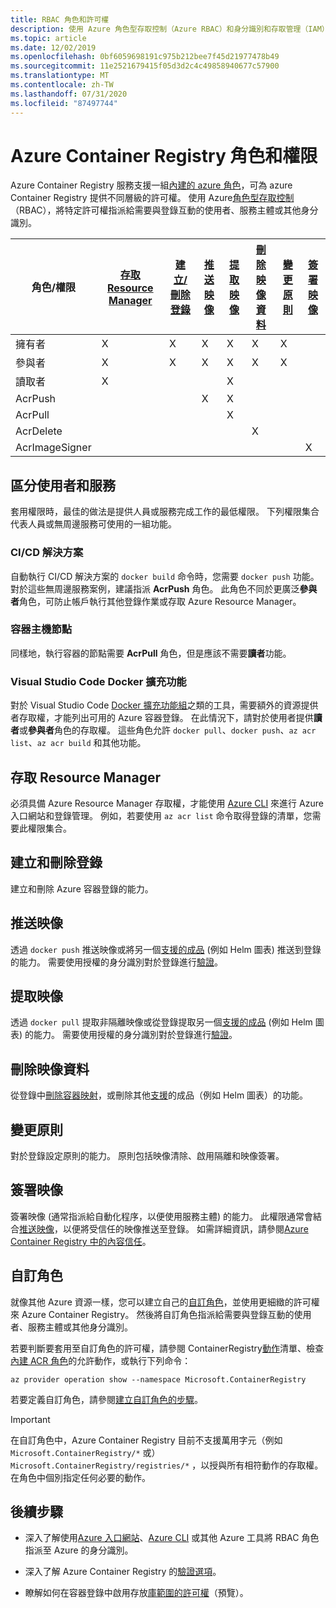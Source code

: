 ```yaml
---
title: RBAC 角色和許可權
description: 使用 Azure 角色型存取控制（Azure RBAC）和身分識別和存取管理（IAM），為 Azure container registry 中的資源提供更細緻的許可權。
ms.topic: article
ms.date: 12/02/2019
ms.openlocfilehash: 0bf6059698191c975b212bee7f45d21977478b49
ms.sourcegitcommit: 11e2521679415f05d3d2c4c49858940677c57900
ms.translationtype: MT
ms.contentlocale: zh-TW
ms.lasthandoff: 07/31/2020
ms.locfileid: "87497744"
---
```

# <a name="azure-container-registry-roles-and-permissions"></a>Azure Container Registry 角色和權限

Azure Container Registry 服務支援一組[內建的 azure 角色](../role-based-access-control/built-in-roles.md)，可為 azure Container Registry 提供不同層級的許可權。 使用 Azure[角色型存取控制](../role-based-access-control/index.yml)（RBAC），將特定許可權指派給需要與登錄互動的使用者、服務主體或其他身分識別。 

| 角色/權限       | [存取 Resource Manager](#access-resource-manager) | [建立/刪除登錄](#create-and-delete-registry) | [推送映像](#push-image) | [提取映像](#pull-image) | [刪除映像資料](#delete-image-data) | [變更原則](#change-policies) |   [簽署映像](#sign-images)  |
| ---------| --------- | --------- | --------- | --------- | --------- | --------- | --------- |
| 擁有者 | X | X | X | X | X | X |  |  
| 參與者 | X | X | X |  X | X | X |  |  
| 讀取者 | X |  |  | X |  |  |  |
| AcrPush |  |  | X | X | |  |  |  
| AcrPull |  |  |  | X |  |  |  |  
| AcrDelete |  |  |  |  | X |  |  |
| AcrImageSigner |  |  |  |  |  |  | X |

## <a name="differentiate-users-and-services"></a>區分使用者和服務

套用權限時，最佳的做法是提供人員或服務完成工作的最低權限。 下列權限集合代表人員或無周邊服務可使用的一組功能。

### <a name="cicd-solutions"></a>CI/CD 解決方案

自動執行 CI/CD 解決方案的 `docker build` 命令時，您需要 `docker push` 功能。 對於這些無周邊服務案例，建議指派 **AcrPush** 角色。 此角色不同於更廣泛**參與者**角色，可防止帳戶執行其他登錄作業或存取 Azure Resource Manager。

### <a name="container-host-nodes"></a>容器主機節點

同樣地，執行容器的節點需要 **AcrPull** 角色，但是應該不需要**讀者**功能。

### <a name="visual-studio-code-docker-extension"></a>Visual Studio Code Docker 擴充功能

對於 Visual Studio Code [Docker 擴充功能組](https://code.visualstudio.com/docs/azure/docker)之類的工具，需要額外的資源提供者存取權，才能列出可用的 Azure 容器登錄。 在此情況下，請對於使用者提供**讀者**或**參與者**角色的存取權。 這些角色允許 `docker pull`、`docker push`、`az acr list`、`az acr build` 和其他功能。 

## <a name="access-resource-manager"></a>存取 Resource Manager

必須具備 Azure Resource Manager 存取權，才能使用 [Azure CLI](/cli/azure/) 來進行 Azure 入口網站和登錄管理。 例如，若要使用 `az acr list` 命令取得登錄的清單，您需要此權限集合。 

## <a name="create-and-delete-registry"></a>建立和刪除登錄

建立和刪除 Azure 容器登錄的能力。

## <a name="push-image"></a>推送映像

透過 `docker push` 推送映像或將另一個[支援的成品](container-registry-image-formats.md) (例如 Helm 圖表) 推送到登錄的能力。 需要使用授權的身分識別對於登錄進行[驗證](container-registry-authentication.md)。 

## <a name="pull-image"></a>提取映像

透過 `docker pull` 提取非隔離映像或從登錄提取另一個[支援的成品](container-registry-image-formats.md) (例如 Helm 圖表) 的能力。 需要使用授權的身分識別對於登錄進行[驗證](container-registry-authentication.md)。

## <a name="delete-image-data"></a>刪除映像資料

從登錄中[刪除容器映射](container-registry-delete.md)，或刪除其他[支援](container-registry-image-formats.md)的成品（例如 Helm 圖表）的功能。

## <a name="change-policies"></a>變更原則

對於登錄設定原則的能力。 原則包括映像清除、啟用隔離和映像簽署。

## <a name="sign-images"></a>簽署映像

簽署映像 (通常指派給自動化程序，以便使用服務主體) 的能力。 此權限通常會結合[推送映像](#push-image)，以便將受信任的映像推送至登錄。 如需詳細資訊，請參閱[Azure Container Registry 中的內容信任](container-registry-content-trust.md)。

## <a name="custom-roles"></a>自訂角色

就像其他 Azure 資源一樣，您可以建立自己的[自訂角色](../role-based-access-control/custom-roles.md)，並使用更細緻的許可權來 Azure Container Registry。 然後將自訂角色指派給需要與登錄互動的使用者、服務主體或其他身分識別。 

若要判斷要套用至自訂角色的許可權，請參閱 ContainerRegistry[動作](../role-based-access-control/resource-provider-operations.md#microsoftcontainerregistry)清單、檢查[內建 ACR 角色](../role-based-access-control/built-in-roles.md)的允許動作，或執行下列命令：

```azurecli
az provider operation show --namespace Microsoft.ContainerRegistry
```

若要定義自訂角色，請參閱[建立自訂角色的步驟](../role-based-access-control/custom-roles.md#steps-to-create-a-custom-role)。

> [!IMPORTANT]
> 在自訂角色中，Azure Container Registry 目前不支援萬用字元（例如 `Microsoft.ContainerRegistry/*` 或） `Microsoft.ContainerRegistry/registries/*` ，以授與所有相符動作的存取權。 在角色中個別指定任何必要的動作。

## <a name="next-steps"></a>後續步驟

* 深入了解使用[Azure 入口網站](../role-based-access-control/role-assignments-portal.md)、[Azure CLI](../role-based-access-control/role-assignments-cli.md) 或其他 Azure 工具將 RBAC 角色指派至 Azure 的身分識別。

* 深入了解 Azure Container Registry 的[驗證選項](container-registry-authentication.md)。

* 瞭解如何在容器登錄中啟用存放[庫範圍的許可權](container-registry-repository-scoped-permissions.md)（預覽）。